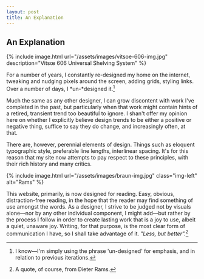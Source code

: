 ```yaml
---
layout: post
title: An Explanation
---
```


## An Explanation

{% include image.html url="/assets/images/vitsoe-606-img.jpg" description="Vitsœ 606 Universal Shelving System" %}

For a number of years, I constantly re-designed my home on the internet, tweaking and nudging pixels around the screen, adding grids, styling links. Over a number of days, I *un-*designed it.[^1]

Much the same as any other designer, I can grow discontent with work I've completed in the past, but particularly when that work might contain hints of a retired, transient trend too beautiful to ignore. I shan't offer my opinion here on whether I explicitly believe design trends to be either a positive or negative thing, suffice to say they do change, and increasingly often, at that.

There are, however, perennial elements of design. Things such as eloquent typographic style, preferable line lengths, interlinear spacing. It's for this reason that my site now attempts to pay respect to these principles, with their rich history and many critics.

{% include image.html url="/assets/images/braun-img.jpg" class="img-left" alt="Rams" %}

This website, primarily, is now designed for reading. Easy, obvious, distraction-free reading, in the hope that the reader may find something of use amongst the words. As a designer, I strive to be judged not by visuals alone—nor by any other individual component, I might add—but rather by the process I follow in order to create lasting work that is a joy to use, albeit a quiet, unaware joy. Writing, for that purpose, is the most clear form of communication I have, so I shall take advantage of it. *"Less, but better".*[^2]

[^1]: I know—I'm simply using the phrase 'un-designed' for emphasis, and in relation to previous iterations.
[^2]: A quote, of course, from Dieter Rams.